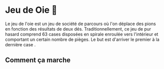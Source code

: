 # Jeu de Oie 🦢


Le jeu de l'oie est un jeu de société de parcours où l'on déplace des pions en fonction des résultats de deux dés. Traditionnellement, ce jeu de pur hasard comprend 63 cases disposées en spirale enroulée vers l'intérieur et comportant un certain nombre de pièges. Le but est d'arriver le premier à la dernière case .


## Comment ça marche
